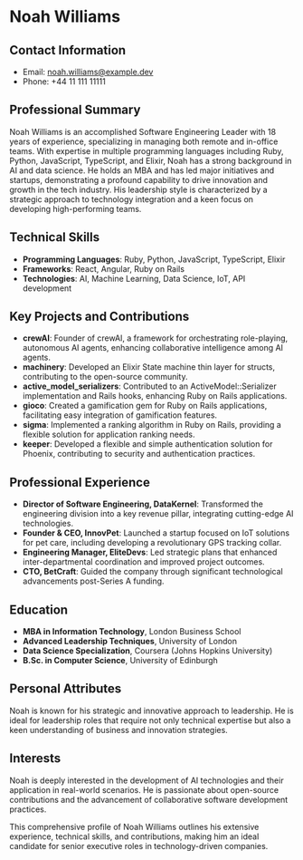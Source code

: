 # Noah Williams

## Contact Information
- Email: noah.williams@example.dev
- Phone: +44 11 111 11111

## Professional Summary
Noah Williams is an accomplished Software Engineering Leader with 18 years of experience, specializing in managing both remote and in-office teams. With expertise in multiple programming languages including Ruby, Python, JavaScript, TypeScript, and Elixir, Noah has a strong background in AI and data science. He holds an MBA and has led major initiatives and startups, demonstrating a profound capability to drive innovation and growth in the tech industry. His leadership style is characterized by a strategic approach to technology integration and a keen focus on developing high-performing teams.

## Technical Skills
- **Programming Languages**: Ruby, Python, JavaScript, TypeScript, Elixir
- **Frameworks**: React, Angular, Ruby on Rails
- **Technologies**: AI, Machine Learning, Data Science, IoT, API development

## Key Projects and Contributions
- **crewAI**: Founder of crewAI, a framework for orchestrating role-playing, autonomous AI agents, enhancing collaborative intelligence among AI agents.
- **machinery**: Developed an Elixir State machine thin layer for structs, contributing to the open-source community.
- **active_model_serializers**: Contributed to an ActiveModel::Serializer implementation and Rails hooks, enhancing Ruby on Rails applications.
- **gioco**: Created a gamification gem for Ruby on Rails applications, facilitating easy integration of gamification features.
- **sigma**: Implemented a ranking algorithm in Ruby on Rails, providing a flexible solution for application ranking needs.
- **keeper**: Developed a flexible and simple authentication solution for Phoenix, contributing to security and authentication practices.

## Professional Experience
- **Director of Software Engineering, DataKernel**: Transformed the engineering division into a key revenue pillar, integrating cutting-edge AI technologies.
- **Founder & CEO, InnovPet**: Launched a startup focused on IoT solutions for pet care, including developing a revolutionary GPS tracking collar.
- **Engineering Manager, EliteDevs**: Led strategic plans that enhanced inter-departmental coordination and improved project outcomes.
- **CTO, BetCraft**: Guided the company through significant technological advancements post-Series A funding.

## Education
- **MBA in Information Technology**, London Business School
- **Advanced Leadership Techniques**, University of London
- **Data Science Specialization**, Coursera (Johns Hopkins University)
- **B.Sc. in Computer Science**, University of Edinburgh

## Personal Attributes
Noah is known for his strategic and innovative approach to leadership. He is ideal for leadership roles that require not only technical expertise but also a keen understanding of business and innovation strategies.

## Interests
Noah is deeply interested in the development of AI technologies and their application in real-world scenarios. He is passionate about open-source contributions and the advancement of collaborative software development practices.

This comprehensive profile of Noah Williams outlines his extensive experience, technical skills, and contributions, making him an ideal candidate for senior executive roles in technology-driven companies.